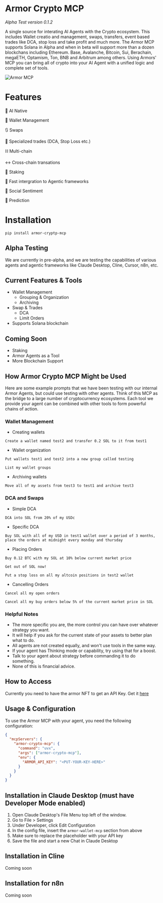 # Armor Crypto MCP
*Alpha Test version 0.1.2*

A single source for interating AI Agents with the Crypto ecosystem. This includes Wallet creatio and management, swaps, transfers, event based trades like DCA, stop loss and take profit and much more. The Armor MCP supports Solana in Alpha and when in beta will support more than a dozen blockchans including Ethereum. Base, Avalanche, Bitcoin, Sui, Berachain, megaETH, Optamism, Ton, BNB and Arbitrum among others. Using Armors' MCP you can bring all of crypto into your AI Agent with a unified logic and complete set of tools.
       
![Armor MCP](https://armor-assets-repository.s3.nl-ams.scw.cloud/armor_mcp.png)

# Features

🧠 AI Native

📙 Wallet Management

🔃 Swaps

🌈 Specialized trades (DCA, Stop Loss etc.)

⛓️ Multi-chain

↔️ Cross-chain transations

🥩 Staking

🤖 Fast intergration to Agentic frameworks

👫 Social Sentiment

🔮 Prediction

# Installation
```text
pip install armor-cryptp-mcp
```



## Alpha Testing

We are currently in pre-alpha, and we are testing the capabilities of various agents and agentic frameworks like Claude Desktop, Cline, Cursor, n8n, etc. 

## Current Features & Tools
- Wallet Management
    - Grouping & Organization
    - Archiving
- Swap & Trades
    - DCA
    - Limit Orders
- Supports Solana blockchain

## Coming Soon
- Staking
- Armor Agents as a Tool
- More Blockchain Support

## How Armor Crypto MCP Might be Used
Here are some example prompts that we have been testing with our internal Armor Agents, but could use testing with other agents. Think of this MCP as the bridge to a large number of cryptocurrency ecosystems. Each tool we provide your agent can be combined with other tools to form powerful chains of action.

### Wallet Management
- Creating wallets
```
Create a wallet named test2 and transfer 0.2 SOL to it from test1
```
- Wallet organization
```
Put wallets test1 and test2 into a new group called testing
```
```
List my wallet groups
```
- Archiving wallets
```
Move all of my assets from test3 to test1 and archive test3
```

### DCA and Swaps
- Simple DCA
```
DCA into SOL from 20% of my USDc
```
- Specific DCA
```
Buy SOL with all of my USD in test1 wallet over a period of 3 months, place the orders at midnight every monday and thursday
```
- Placing Orders
```
Buy 0.12 BTC with my SOL at 10% below current market price
```
```
Get out of SOL now!
```
```
Put a stop loss on all my altcoin positions in test2 wallet
```
- Cancelling Orders
```
Cancel all my open orders
```
```
Cancel all my buy orders below 5% of the current market price in SOL
```

### Helpful Notes
- The more specific you are, the more control you can have over whatever strategy you want.
- It will help if you ask for the current state of your assets to better plan what to do.
- All agents are not created equally, and won't use tools in the same way.
- If your agent has Thinking mode or capability, try using that for a boost.
- Talk to your agent about strategy before commanding it to do something.
- None of this is financial advice.

## How to Access
Currently you need to have the armor NFT to get an API Key.
Get it [here](https://codex.armorwallet.ai/)

## Usage & Configuration
To use the Armor MCP with your agent, you need the following configuration:
```json
{
  "mcpServers": {
    "armor-crypto-mcp": {
      "command": "uvx",
      "args": ["armor-crypto-mcp"],
      "env": {
        "ARMOR_API_KEY": "<PUT-YOUR-KEY-HERE>"
      }
    }
  }
}
```

## Installation in Claude Desktop (must have Developer Mode enabled)
1. Open Claude Desktop's File Menu top left of the window.
2. Go to File > Settings
3. Under Developer, click Edit Configuration
4. In the config file, insert the `armor-wallet-mcp` section from above
5. Make sure to replace the placeholder with your API key
6. Save the file and start a new Chat in Claude Desktop

## Installation in Cline
Coming soon

## Installation for n8n
Coming soon
